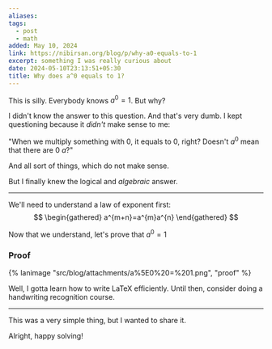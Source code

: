 ```yaml
---
aliases: 
tags:
  - post
  - math
added: May 10, 2024
link: https://nibirsan.org/blog/p/why-a0-equals-to-1
excerpt: something I was really curious about
date: 2024-05-10T23:13:51+05:30
title: Why does a^0 equals to 1?
---
```

This is silly. Everybody knows $a^{0}= 1$. But why?

I didn't know the answer to this question. And that's very dumb. I kept questioning because it *didn't* make sense to me:

"When we multiply something with 0, it equals to 0, right? Doesn't $a^0$ mean that there are 0 $a$?"

And all sort of things, which do not make sense.

But I finally knew the logical and *algebraic* answer.

---
We'll need to understand a law of exponent first:
$$
\begin{gathered}
a^{m+n}=a^{m}a^{n}
\end{gathered}
$$

Now that we understand, let's prove that $a^{0}=1$
### Proof
{% lanimage "src/blog/attachments/a%5E0%20=%201.png", "proof" %}

Well, I gotta learn how to write LaTeX efficiently. Until then, consider doing a handwriting recognition course.

---
This was a very simple thing, but I wanted to share it. 

Alright, happy solving!